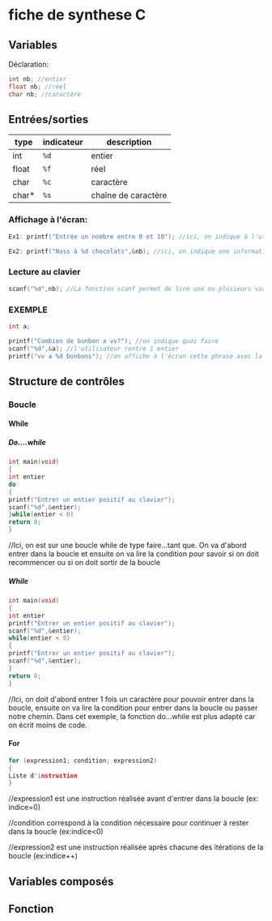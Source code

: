 # fiche de synthese C

## Variables
Déclaration:
```c
int nb; //entier
float nb; //réel
char nb; //caractère

```
## Entrées/sorties

type | indicateur | description 
--- | --- | ---
int | `%d` |entier
float | `%f` |réel
char | `%c` |caractère
char* | `%s` |chaîne de caractère

### Affichage à l'écran:
```c
Ex1: printf("Entrée un nombre entre 0 et 10"); //ici, on indique à l'utilisateur quoi faire

Ex2: printf("Nass à %d chocolats",&nb); //ici, on indique une information à l'utilisateur
```
### Lecture au clavier
```c
scanf("%d",nb); //La fonction scanf permet de lire une ou plusieurs variables
```
### EXEMPLE
```c
int a;

printf("Combien de bonbon a vv?"); //on indique quoi faire
scanf("%d",&a); //l'utilisateur rentre 1 entier
printf("vv a %d bonbons"); //on affiche à l'écran cette phrase avec la valeur rentrée précédament
```

## Structure de contrôles
### Boucle
#### While
##### Do....while
```c
int main(void)
{
int entier
do
{
printf("Entrer un entier positif au clavier");
scanf("%d",&entier);
}while(entier < 0)
return 0; 
}
```
//Ici, on est sur une boucle while de type faire...tant que. On va d'abord entrer dans la boucle et ensuite on va lire la condition pour savoir si on doit recommencer ou si on doit sortir de la boucle
##### While
```c
int main(void)
{
int entier
printf("Entrer un entier positif au clavier");
scanf("%d",&entier);
while(entier < 0)
{
printf("Entrer un entier positif au clavier");
scanf("%d",&entier);
}
return 0;
}
```
//Ici, on doit d'abord entrer 1 fois un caractère pour pouvoir entrer dans la boucle, ensuite on va lire la condition pour entrer dans la boucle ou passer notre chemin. Dans cet exemple, la fonction do...while est plus adapté car on écrit moins de code.
#### For
```c
for (expression1; condition; expression2)
{
Liste d'instruction
}
```
//expression1 est une instruction réalisée avant d'entrer dans la boucle (ex: indice=0)

//condition correspond à la condition nécessaire pour continuer à rester dans la boucle (ex:indice<0)

//expression2 est une instruction réalisée après chacune des itérations de la boucle (ex:indice++)
## Variables composés

## Fonction
